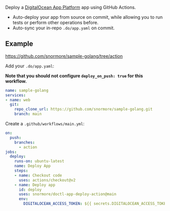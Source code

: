 Deploy a [DigitalOcean App Platform](https://www.digitalocean.com/products/app-platform/) app using GitHub Actions.

 - Auto-deploy your app from source on commit, while allowing you to run tests or perform other operations before.
 - Auto-sync your in-repo `.do/app.yaml` on commit.

## Example

https://github.com/snormore/sample-golang/tree/action

Add your `.do/app.yaml`:

**Note that you should not configure `deploy_on_push: true` for this workflow.**

```yaml
name: sample-golang
services:
- name: web
  git:
    repo_clone_url: https://github.com/snormore/sample-golang.git
    branch: main
```

Create a `.github/workflows/main.yml`:

```yaml
on:
  push:
    branches:
      - action
jobs:
  deploy:
    runs-on: ubuntu-latest
    name: Deploy App
    steps:
    - name: Checkout code
      uses: actions/checkout@v2
    - name: Deploy app
      id: deploy
      uses: snormore/doctl-app-deploy-action@main
      env:
        DIGITALOCEAN_ACCESS_TOKEN: ${{ secrets.DIGITALOCEAN_ACCESS_TOKEN }}
```
